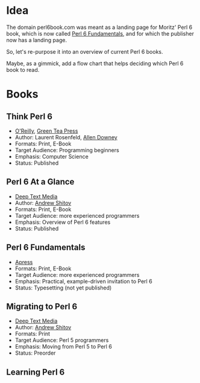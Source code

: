 # Idea

The domain perl6book.com was meant as a landing page for Moritz' Perl 6
book, which is now called [Perl 6
Fundamentals](https://www.apress.com/us/book/9781484228982), and for
which the publisher now has a landing page.

So, let's re-purpose it into an overview of current Perl 6 books.

Maybe, as a gimmick, add a flow chart that helps deciding which Perl 6
book to read.

# Books

## Think Perl 6

* [O'Reilly](http://shop.oreilly.com/product/0636920065883.do), [Green Tea Press](http://greenteapress.com/wp/think-perl-6/)
* Author: Laurent Rosenfeld, [Allen Downey](http://www.allendowney.com/wp/)
* Formats: Print, E-Book
* Target Audience: Programming beginners
* Emphasis: Computer Science
* Status: Published

## Perl 6 At a Glance

* [Deep Text Media](https://deeptext.media/perl6-at-a-glance/)
* Author: [Andrew Shitov](https://twitter.com/andrewshitov)
* Formats: Print, E-Book
* Target Audience: more experienced programmers
* Emphasis: Overview of Perl 6 features
* Status: Published

## Perl 6 Fundamentals
* [Apress](https://www.apress.com/us/book/9781484228982)
* Formats: Print, E-Book
* Target Audience: more experienced programmers
* Emphasis: Practical, example-driven invitation to Perl 6
* Status: Typesetting (not yet published)

## Migrating to Perl 6

* [Deep Text Media](https://deeptext.media/migrating-to-perl6)
* Author: [Andrew Shitov](https://twitter.com/andrewshitov)
* Formats: Print
* Target Audience: Perl 5 programmers
* Emphasis: Moving from Perl 5 to Perl 6
* Status: Preorder

## Learning Perl 6
